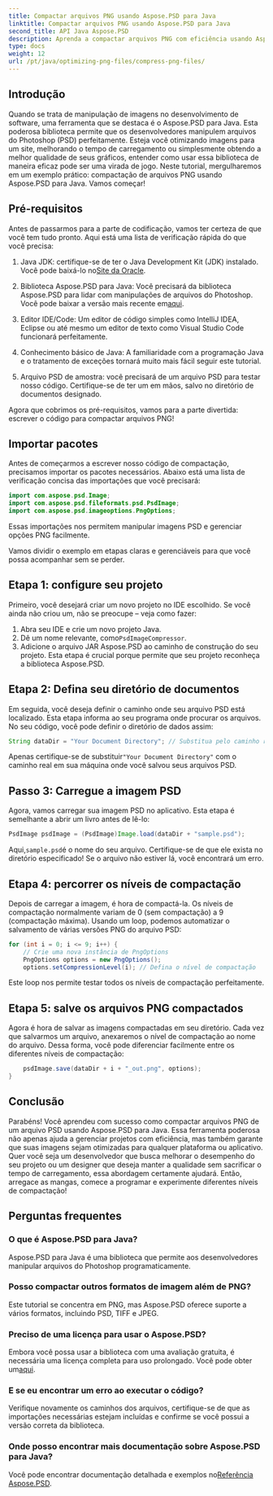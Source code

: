 ```yaml
---
title: Compactar arquivos PNG usando Aspose.PSD para Java
linktitle: Compactar arquivos PNG usando Aspose.PSD para Java
second_title: API Java Aspose.PSD
description: Aprenda a compactar arquivos PNG com eficiência usando Aspose.PSD para Java. Este tutorial orienta você na implementação do código, garantindo o manuseio ideal de arquivos.
type: docs
weight: 12
url: /pt/java/optimizing-png-files/compress-png-files/
---
```

## Introdução

Quando se trata de manipulação de imagens no desenvolvimento de software, uma ferramenta que se destaca é o Aspose.PSD para Java. Esta poderosa biblioteca permite que os desenvolvedores manipulem arquivos do Photoshop (PSD) perfeitamente. Esteja você otimizando imagens para um site, melhorando o tempo de carregamento ou simplesmente obtendo a melhor qualidade de seus gráficos, entender como usar essa biblioteca de maneira eficaz pode ser uma virada de jogo. Neste tutorial, mergulharemos em um exemplo prático: compactação de arquivos PNG usando Aspose.PSD para Java. Vamos começar!

## Pré-requisitos

Antes de passarmos para a parte de codificação, vamos ter certeza de que você tem tudo pronto. Aqui está uma lista de verificação rápida do que você precisa:

1.  Java JDK: certifique-se de ter o Java Development Kit (JDK) instalado. Você pode baixá-lo no[Site da Oracle](https://www.oracle.com/java/technologies/javase-jdk11-downloads.html).

2. Biblioteca Aspose.PSD para Java: Você precisará da biblioteca Aspose.PSD para lidar com manipulações de arquivos do Photoshop. Você pode baixar a versão mais recente em[aqui](https://releases.aspose.com/psd/java/).

3. Editor IDE/Code: Um editor de código simples como IntelliJ IDEA, Eclipse ou até mesmo um editor de texto como Visual Studio Code funcionará perfeitamente.

4. Conhecimento básico de Java: A familiaridade com a programação Java e o tratamento de exceções tornará muito mais fácil seguir este tutorial.

5. Arquivo PSD de amostra: você precisará de um arquivo PSD para testar nosso código. Certifique-se de ter um em mãos, salvo no diretório de documentos designado.

Agora que cobrimos os pré-requisitos, vamos para a parte divertida: escrever o código para compactar arquivos PNG!

## Importar pacotes

Antes de começarmos a escrever nosso código de compactação, precisamos importar os pacotes necessários. Abaixo está uma lista de verificação concisa das importações que você precisará:

```java
import com.aspose.psd.Image;
import com.aspose.psd.fileformats.psd.PsdImage;
import com.aspose.psd.imageoptions.PngOptions;
```

Essas importações nos permitem manipular imagens PSD e gerenciar opções PNG facilmente.

Vamos dividir o exemplo em etapas claras e gerenciáveis para que você possa acompanhar sem se perder. 

## Etapa 1: configure seu projeto

Primeiro, você desejará criar um novo projeto no IDE escolhido. Se você ainda não criou um, não se preocupe – veja como fazer:

1. Abra seu IDE e crie um novo projeto Java.
2.  Dê um nome relevante, como`PsdImageCompressor`.
3. Adicione o arquivo JAR Aspose.PSD ao caminho de construção do seu projeto. Esta etapa é crucial porque permite que seu projeto reconheça a biblioteca Aspose.PSD.

## Etapa 2: Defina seu diretório de documentos

Em seguida, você deseja definir o caminho onde seu arquivo PSD está localizado. Esta etapa informa ao seu programa onde procurar os arquivos. No seu código, você pode definir o diretório de dados assim:

```java
String dataDir = "Your Document Directory"; // Substitua pelo caminho real
```

 Apenas certifique-se de substituir`"Your Document Directory"` com o caminho real em sua máquina onde você salvou seus arquivos PSD.

## Passo 3: Carregue a imagem PSD

Agora, vamos carregar sua imagem PSD no aplicativo. Esta etapa é semelhante a abrir um livro antes de lê-lo:

```java
PsdImage psdImage = (PsdImage)Image.load(dataDir + "sample.psd");
```

 Aqui,`sample.psd`é o nome do seu arquivo. Certifique-se de que ele exista no diretório especificado! Se o arquivo não estiver lá, você encontrará um erro.

## Etapa 4: percorrer os níveis de compactação

Depois de carregar a imagem, é hora de compactá-la. Os níveis de compactação normalmente variam de 0 (sem compactação) a 9 (compactação máxima). Usando um loop, podemos automatizar o salvamento de várias versões PNG do arquivo PSD:

```java
for (int i = 0; i <= 9; i++) {
    // Crie uma nova instância de PngOptions
    PngOptions options = new PngOptions();
    options.setCompressionLevel(i); // Defina o nível de compactação
```

Este loop nos permite testar todos os níveis de compactação perfeitamente. 

## Etapa 5: salve os arquivos PNG compactados

Agora é hora de salvar as imagens compactadas em seu diretório. Cada vez que salvarmos um arquivo, anexaremos o nível de compactação ao nome do arquivo. Dessa forma, você pode diferenciar facilmente entre os diferentes níveis de compactação:

```java
    psdImage.save(dataDir + i + "_out.png", options);
}
```

## Conclusão

Parabéns! Você aprendeu com sucesso como compactar arquivos PNG de um arquivo PSD usando Aspose.PSD para Java. Essa ferramenta poderosa não apenas ajuda a gerenciar projetos com eficiência, mas também garante que suas imagens sejam otimizadas para qualquer plataforma ou aplicativo. Quer você seja um desenvolvedor que busca melhorar o desempenho do seu projeto ou um designer que deseja manter a qualidade sem sacrificar o tempo de carregamento, essa abordagem certamente ajudará. Então, arregace as mangas, comece a programar e experimente diferentes níveis de compactação! 

## Perguntas frequentes

### O que é Aspose.PSD para Java?  
Aspose.PSD para Java é uma biblioteca que permite aos desenvolvedores manipular arquivos do Photoshop programaticamente.

### Posso compactar outros formatos de imagem além de PNG?  
Este tutorial se concentra em PNG, mas Aspose.PSD oferece suporte a vários formatos, incluindo PSD, TIFF e JPEG.

### Preciso de uma licença para usar o Aspose.PSD?  
 Embora você possa usar a biblioteca com uma avaliação gratuita, é necessária uma licença completa para uso prolongado. Você pode obter um[aqui](https://purchase.aspose.com/buy).

### E se eu encontrar um erro ao executar o código?  
Verifique novamente os caminhos dos arquivos, certifique-se de que as importações necessárias estejam incluídas e confirme se você possui a versão correta da biblioteca.

### Onde posso encontrar mais documentação sobre Aspose.PSD para Java?  
 Você pode encontrar documentação detalhada e exemplos no[Referência Aspose.PSD](https://reference.aspose.com/psd/java/).